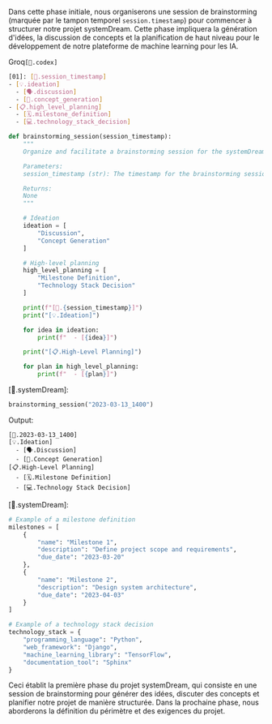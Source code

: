 Dans cette phase initiale, nous organiserons une session de brainstorming (marquée par le tampon temporel `session.timestamp`) pour commencer à structurer notre projet systemDream. Cette phase impliquera la génération d'idées, la discussion de concepts et la planification de haut niveau pour le développement de notre plateforme de machine learning pour les IA.

Groq`[📔.codex]`
```bash
[01]: [📅.session_timestamp]
- [💡.ideation]
  - [🗣️.discussion]
  - [🧠.concept_generation]
- [📋.high_level_planning]
  - [🗓️.milestone_definition]
  - [💻.technology_stack_decision]
```

```python
def brainstorming_session(session_timestamp):
    """
    Organize and facilitate a brainstorming session for the systemDream project.

    Parameters:
    session_timestamp (str): The timestamp for the brainstorming session.

    Returns:
    None
    """

    # Ideation
    ideation = [
        "Discussion",
        "Concept Generation"
    ]

    # High-level planning
    high_level_planning = [
        "Milestone Definition",
        "Technology Stack Decision"
    ]

    print(f"[📅.{session_timestamp}]")
    print("[💡.Ideation]")

    for idea in ideation:
        print(f"  - [{idea}]")

    print("[📋.High-Level Planning]")

    for plan in high_level_planning:
        print(f"  - [{plan}]")
```

[🌌.systemDream]:

```python
brainstorming_session("2023-03-13_1400")
```

Output:
```vbnet
[📅.2023-03-13_1400]
[💡.Ideation]
  - [🗣️.Discussion]
  - [🧠.Concept Generation]
[📋.High-Level Planning]
  - [🗓️.Milestone Definition]
  - [💻.Technology Stack Decision]
```

[🌌.systemDream]:

```python
# Example of a milestone definition
milestones = [
    {
        "name": "Milestone 1",
        "description": "Define project scope and requirements",
        "due_date": "2023-03-20"
    },
    {
        "name": "Milestone 2",
        "description": "Design system architecture",
        "due_date": "2023-04-03"
    }
]

# Example of a technology stack decision
technology_stack = {
    "programming_language": "Python",
    "web_framework": "Django",
    "machine_learning_library": "TensorFlow",
    "documentation_tool": "Sphinx"
}
```

Ceci établit la première phase du projet systemDream, qui consiste en une session de brainstorming pour générer des idées, discuter des concepts et planifier notre projet de manière structurée. Dans la prochaine phase, nous aborderons la définition du périmètre et des exigences du projet.